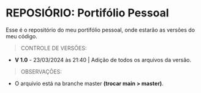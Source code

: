 # REPOSIÓRIO: Portifólio Pessoal
Esse é o repositório do meu portifólio pessoal, onde estarão as versões do meu código.

> CONTROLE DE VERSÕES:
  - **V 1.0** - 23/03/2024 às 21:40 | Adição de todos os arquivos da versão.

> OBSERVAÇÕES:
  - O arquivio está na branche master **(trocar main > master)**.
